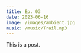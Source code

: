 ```yaml
---
title: Ep. 03
date: 2023-06-16
image: /images/ambient.jpg
music: /music/Trail.mp3
---
```


This is a post.
